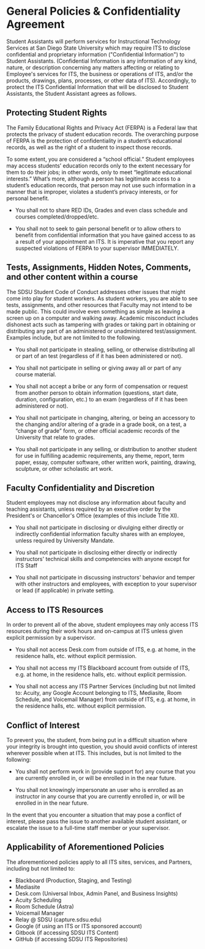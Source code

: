 # General Policies & Confidentiality Agreement

Student Assistants will perform services for Instructional Technology Services at San Diego State University which may require ITS to disclose confidential and proprietary information ("Confidential Information") to Student Assistants. (Confidential Information is any information of any kind, nature, or description concerning any matters affecting or relating to Employee's services for ITS, the business or operations of ITS, and/or the products, drawings, plans, processes, or other data of ITS). Accordingly, to protect the ITS Confidential Information that will be disclosed to Student Assistants, the Student Assistant agrees as follows.


## Protecting Student Rights
The Family Educational Rights and Privacy Act (FERPA) is a Federal law that protects the privacy of student education records. The overarching purpose of FERPA is the protection of confidentiality in a student’s educational records, as well as the right of a student to inspect those records.

To some extent, you are considered a “school official.” Student employees may access students’ education records only to the extent necessary for them to do their jobs; in other words, only to meet “legitimate educational interests.” What’s more, although a person has legitimate access to a student’s education records, that person may not use such information in a manner that is improper, violates a student’s privacy interests, or for personal benefit.

- You shall not to share RED IDs, Grades and even class schedule and courses completed/dropped/etc.

- You shall not to seek to gain personal benefit or to allow others to benefit from confidential information that you have gained access to as a result of your appointment an ITS. It is imperative that you report any suspected violations of FERPA to your supervisor IMMEDIATELY.


## Tests, Assignments, Hidden Notes, Comments, and other content within a course
The SDSU Student Code of Conduct addresses other issues that might come into play for student workers. As student workers, you are able to see tests, assignments, and other resources that Faculty may not intend to be made public. This could involve even something as simple as leaving a screen up on a computer and walking away.  Academic misconduct includes dishonest acts such as tampering with grades or taking part in obtaining or distributing any part of an administered or unadministered test/assignment.  Examples include, but are not limited to the following.

- You shall not participate in stealing, selling, or otherwise distributing all or part of an test (regardless of if it has been administered or not).

- You shall not participate in selling or giving away all or part of any course material.

- You shall not accept a bribe or any form of compensation or request from another person to obtain information (questions, start date, duration, configuration, etc.) to an exam (regardless of if it has been administered or not).

- You shall not participate in changing, altering, or being an accessory to the changing and/or altering of a grade in a grade book, on a test, a “change of grade” form, or other official academic records of the University that relate to grades.

- You shall not participate in any selling, or distribution to another student for use in fulfilling academic requirements, any theme, report, term paper, essay, computer software, other written work, painting, drawing, sculpture, or other scholastic art work.


## Faculty Confidentiality and Discretion
Student employees may not disclose any information about faculty and teaching assistants, unless required by an executive order by the President's or Chancellor's Office (examples of this include Title XI).

- You shall not participate in disclosing or divulging either directly or indirectly confidential information faculty shares with an employee, unless required by University Mandate.

- You shall not participate in disclosing either directly or indirectly instructors' technical skills and competencies with anyone except for ITS Staff

- You shall not participate in discussing instructors' behavior and temper with other instructors and employees, with exception to your supervisor or lead (if applicable) in private setting.


## Access to ITS Resources
In order to prevent all of the above, student employees may only access ITS resources during their work hours and on-campus at ITS unless given explicit permission by a supervisor.

- You shall not access Desk.com from outside of ITS, e.g. at home, in the residence halls, etc. without explicit permission.

- You shall not access my ITS Blackboard account from outside of ITS, e.g. at home, in the residence halls, etc. without explicit permission.

- You shall not access any ITS Partner Services (including but not limited to: Acuity, any Google Account belonging to ITS, Mediasite, Room Schedule, and Voicemail Manager) from outside of ITS, e.g. at home, in the residence halls, etc. without explicit permission.


## Conflict of Interest
To prevent you, the student, from being put in a difficult situation where your integrity is brought into question, you should avoid conflicts of interest wherever possible when at ITS. This includes, but is not limited to the following:

- You shall not perform work in (provide support for) any course that you are currently enrolled in, or will be enrolled in in the near future.
 
- You shall not knowingly impersonate an user who is enrolled as an instructor in any course that you are currently enrolled in, or will be enrolled in in the near future.

In the event that you encounter a situation that may pose a conflict of interest, please pass the issue to another available student assistant, or escalate the issue to a full-time staff member or your supervisor.

## Applicability of Aforementioned Policies
The aforementioned policies apply to all ITS sites, services, and Partners, including but not limited to:
- Blackboard (Production, Staging, and Testing)
- Mediasite
- Desk.com (Universal Inbox, Admin Panel, and Business Insights)
- Acuity Scheduling
- Room Schedule (Astra)
- Voicemail Manager
- Relay @ SDSU (capture.sdsu.edu)
- Google (if using an ITS or ITS sponsored account)
- Gitbook (if accessing SDSU ITS Content)
- GitHub (if accessing SDSU ITS Repositories)